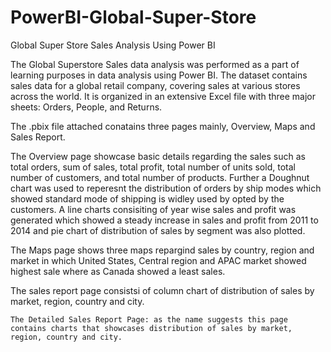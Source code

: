 # PowerBI-Global-Super-Store

Global Super Store Sales Analysis Using Power BI

The Global Superstore Sales data analysis was performed as a part of learning purposes in data analysis using Power BI. The dataset contains sales data for a global retail company, covering sales at various stores across the world. It is organized in an extensive Excel file with three major sheets: Orders, People, and Returns.


The .pbix file attached conatains three pages mainly, Overview, Maps and Sales Report.

The Overview page showcase basic details regarding the sales such as total orders, sum of sales, total profit, total number of units sold, total number of customers, and total number of products. Further a Doughnut chart was used to reperesnt the distribution of orders by ship modes which showed standard mode of shipping is widley used by opted by the customers. A line charts consisiting of year wise sales and profit was generated which showed a steady increase in sales and profit from 2011 to 2014 and pie chart of distribution of sales by segment was also plotted.

The Maps page shows three maps repargind sales by country, region and market in which United States, Central region and APAC market showed highest sale where as Canada showed a least sales.

The sales report page consistsi of column chart of distribution of sales by market, region, country and city.

    The Detailed Sales Report Page: as the name suggests this page contains charts that showcases distribution of sales by market, region, country and city.

   
